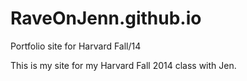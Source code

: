 RaveOnJenn.github.io
====================

Portfolio site for Harvard Fall/14

This is my site for my Harvard Fall 2014 class with Jen.
